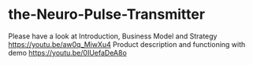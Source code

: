 # the-Neuro-Pulse-Transmitter

Please have a look at
Introduction, Business Model and Strategy https://youtu.be/aw0q_MiwXu4
Product description and functioning with demo https://youtu.be/0IUefaDeA8o
